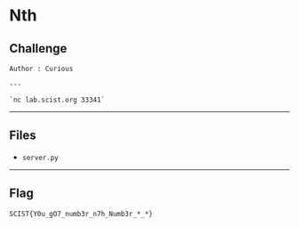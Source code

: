 # Nth
## Challenge
```
Author : Curious

---

`nc lab.scist.org 33341`
```

---
## Files
- `server.py`

---
## Flag
```
SCIST{Y0u_gO7_numb3r_n7h_Numb3r_*_*}
```
